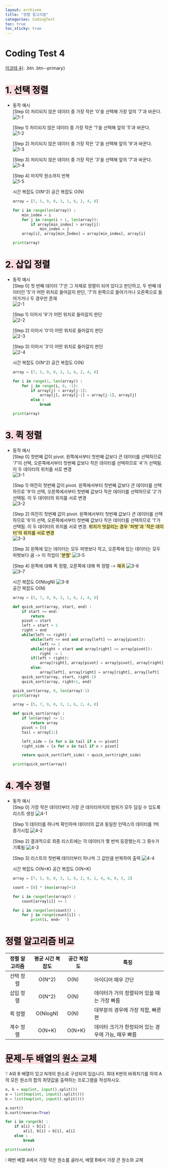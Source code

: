 ```yaml
---
layout: archivee
title: "정렬 알고리즘"
categories: CodingTest
toc: true
toc_sticky: true
---
```


# Coding Test 4

[이코테 4](https://www.youtube.com/watch?v=KGyK-pNvWos&list=PLRx0vPvlEmdAghTr5mXQxGpHjWqSz0dgC&index=4){: .btn .btn--primary}

# <mark style='background-color: #ffdce0'>1. 선택 정렬</mark>

- 동작 예시  
   [Step 0] 처리되지 않은 데이터 중 가장 작은 '0'을 선택해 가장 앞의 '7'과 바꾼다.  
   ![1-1](https://user-images.githubusercontent.com/63334368/162913895-5e298c9d-7eae-449c-b1f0-fd84c3e77259.png)

  [Step 1] 처리되지 않은 데이터 중 가장 작은 '1'을 선택해 앞의 '5'과 바꾼다.  
   ![1-2](https://user-images.githubusercontent.com/63334368/162913896-977fefc2-62f5-450e-8413-4ca593150755.png)

  [Step 2] 처리되지 않은 데이터 중 가장 작은 '2'을 선택해 앞의 '9'과 바꾼다.  
   ![1-3](https://user-images.githubusercontent.com/63334368/162913898-b02bb5c2-9030-4263-a826-61aadaaaf9aa.png)

  [Step 3] 처리되지 않은 데이터 중 가장 작은 '3'을 선택해 앞의 '7'과 바꾼다.  
   ![1-4](https://user-images.githubusercontent.com/63334368/162913827-cdf1f55f-458a-4e38-a2a3-360bf40630f7.png)

  [Step 4] 마지막 원소까지 반복  
   ![1-5](https://user-images.githubusercontent.com/63334368/162913835-ba942460-da6b-49b7-a43d-3a141ec79aa8.png)

  시간 복잡도 O(N^2)
  공간 복잡도 O(N)

  ```python
  array = [7, 5, 9, 0, 3, 1, 6, 2, 4, 8]

  for i in range(len(array)) :
      min_index = i
      for j in range(i + 1, len(array)):
          if array[min_index] > array[j]:
              min_index = j
      array[i], array[min_Index] = array[min_index], array[i]

  print(array)
  ```

# <mark style='background-color: #ffdce0'>2. 삽입 정렬</mark>

- 동작 예시  
   [Step 0] 첫 번째 데이터 '7'은 그 자체로 정렬이 되어 있다고 판단하고, 두 번째 데이터인 '5'가 어떤 위치로 들어갈지 판단, '7'의 왼쪽으로 들어가거나 오른쪽으로 들어가거나 두 경우만 존재  
   ![2-1](https://user-images.githubusercontent.com/63334368/162913838-c50998eb-fad4-4d0b-8db9-9b48ebd93082.png)

  [Step 1] 이어서 '9'가 어떤 위치로 들어갈지 판단  
   ![2-2](https://user-images.githubusercontent.com/63334368/162913842-0d335eed-3d28-4d4d-bc91-49303178c5e1.png)

  [Step 2] 이어서 '0'이 어떤 위치로 들어갈지 판단  
   ![2-3](https://user-images.githubusercontent.com/63334368/162913845-ea74770a-a622-4604-8a03-fb1f609897f4.png)

  [Step 3] 이어서 '3'이 어떤 위치로 들어갈지 판단  
   ![2-4](https://user-images.githubusercontent.com/63334368/162913851-a5054ec1-506c-4e8c-a22e-0d85b9cd0eb8.png)

  시간 복잡도 O(N^2)
  공간 복잡도 O(N)

  ```python
  array = [7, 5, 9, 0, 3, 1, 6, 2, 4, 8]

  for i in range(1, len(array)) :
      for j in range(i, 0, -1):
          if array[j] < array[j-1]:
              array[j], array[j-1] = array[j-1], array[j]
          else :
              break

  print(array)
  ```

# <mark style='background-color: #ffdce0'>3. 퀵 정렬</mark>

- 동작 예시  
   [Step 0] 첫번째 값이 pivot. 왼쪽에서부터 첫번째 값보다 큰 데이터를 선택하므로 '7'이 선택, 오른쪽에서부터 첫번째 값보다 작은 데이터를 선택하므로 '4'가 선택됨. 이 두 데이터의 위치를 서로 변경  
   ![3-1](https://user-images.githubusercontent.com/63334368/162913859-3288bccc-03a7-4648-bb8f-13b23e44131f.png)

  [Step 1] 여전히 첫번째 값이 pivot. 왼쪽에서부터 첫번째 값보다 큰 데이터를 선택하므로 '9'이 선택, 오른쪽에서부터 첫번째 값보다 작은 데이터를 선택하므로 '2'가 선택됨. 이 두 데이터의 위치를 서로 변경  
   ![3-2](https://user-images.githubusercontent.com/63334368/162913861-baddd236-5182-4c4d-b51c-fec8f0bf1691.png)

  [Step 2] 여전히 첫번째 값이 pivot. 왼쪽에서부터 첫번째 값보다 큰 데이터를 선택하므로 '6'이 선택, 오른쪽에서부터 첫번째 값보다 작은 데이터를 선택하므로 '1'가 선택됨. 이 두 데이터의 위치를 서로 변경. <mark style='background-color: #fff5b1'>위치가 엇갈리는 경우 '피벗'과 '작은 데이터'의 위치를 서로 변경</mark>  
   ![3-3](https://user-images.githubusercontent.com/63334368/162913867-0f77d014-5b6c-4cc9-85ad-d76bd179a746.png)

  [Step 3] 왼쪽에 있는 데이터는 모두 피벗보다 작고, 오른쪽에 있는 데이터는 모두 피벗보다 큼 -> 이 작업이 <mark style='background-color: #fff5b1'>'분할'</mark>
  ![3-5](https://user-images.githubusercontent.com/63334368/162913869-2bc95031-4187-4fc0-9ef5-ba8340e93ee9.png)

  [Step 4] 왼쪽에 대해 퀵 정렬, 오른쪽에 대해 퀵 정렬 -> <mark style='background-color: #fff5b1'>재귀</mark>
  ![3-6](https://user-images.githubusercontent.com/63334368/162913872-b6dfef4e-6c21-4ee6-90ce-331f67a331f2.png)  
   ![3-7](https://user-images.githubusercontent.com/63334368/162913874-41ba5dfd-ffe2-4054-a6b0-47602be23cae.png)

  시간 복잡도 O(NlogN)
  ![3-8](https://user-images.githubusercontent.com/63334368/162913876-d73dda32-2f29-45e2-b88d-80c8352759f7.png)  
   공간 복잡도 O(N)

  ```python
  array = [5, 7, 9, 0, 3, 1, 6, 2, 4, 8]

  def quick_sort(array, start, end) :
      if start >= end:
          return
      pivot = start
      left = start + 1
      right = end
      while(left <= right) :
          while(left <= end and array[left] <= array[pivot]):
              left += 1
          while(right > start and array[right] >= array[pivot]):
              right -= 1
          if(left > right):
              array[right], array[pivot] = array[pivot], array[right]
          else:
              array[left], array[right] = array[right], array[left]
      quick_sort(array, start, right-1)
      quick_sort(array, right+1, end)

  quick_sort(array, 0, len(array)-1)
  print(array)
  ```

  ```python
  array = [5, 7, 9, 0, 3, 1, 6, 2, 4, 8]

  def quick_sort(array) :
      if len(array) <= 1:
          return array
      pivot = [0]
      tail = array[1:]

      left_side = [x for x in tail if x <= pivot]
      right_side = [x for x in tail if x > pivot]

      return quick_sort(left_side) + quick_sort(right_side)

  print(quick_sort(array))
  ```

# <mark style='background-color: #ffdce0'>4. 계수 정렬</mark>

- 동작 예시  
   [Step 0] 가장 작은 데이터부터 가장 큰 데이터까지의 범위가 모두 담길 수 있도록 리스트 생성
  ![4-1](https://user-images.githubusercontent.com/63334368/162913880-92d8a3af-893f-48b8-a922-383d655bfc47.png)

  [Step 1] 데이터를 하나씩 확인하며 데이터의 값과 동일한 인덱스의 데이터를 1씩 증가시킴
  ![4-2](https://user-images.githubusercontent.com/63334368/162913885-5d9df11b-1e4f-4f82-90ae-7fd9a3bc14dc.png)

  [Step 2] 결과적으로 최종 리스트에는 각 데이터가 몇 번씩 등장했는지 그 횟수가 기록됨
  ![4-3](https://user-images.githubusercontent.com/63334368/162913890-018d4f59-c4c6-4fc1-ae76-e9b8edf4ae58.png)

  [Step 3] 리스트의 첫번째 데이터부터 하나씩 그 값만큼 반복하여 출력
  ![4-4](https://user-images.githubusercontent.com/63334368/162913893-52516ae9-4118-406a-bbbc-6a4b6ad1dfc9.png)

  시간 복잡도 O(N+K)
  공간 복잡도 O(N+K)

  ```python
  array = [7, 5, 9, 0, 3, 1, 6, 2, 9, 1, 4, 8, 0, 5, 2]

  count = [0] * (max(array)+1)

  for i in range(len(array)) :
      count[array[i]] += 1

  for i in range(len(count)) :
      for j in range(count[i]) :
          print(i, end=' ')
  ```

# <mark style='background-color: #ffdce0'>정렬 알고리즘 비교</mark>

| **정렬 알고리즘** | 평균 시간 복잡도 | 공간 복잡도 | 특징                                               |
| :---------------: | :--------------: | ----------- | -------------------------------------------------- |
|     선택 정렬     |      O(N^2)      | O(N)        | 아이디어 매우 간단                                 |
|     삽입 정렬     |      O(N^2)      | O(N)        | 데이터가 거의 정렬되어 있을 때는 가장 빠름         |
|      퀵 정렬      |     O(NlogN)     | O(N)        | 대부분의 경우에 가장 적합, 빠른 편                 |
|     계수 정렬     |      O(N+K)      | O(N+K)      | 데이터 크기가 한정되어 있는 경우에 가능, 매우 빠름 |

# <mark style='background-color: #ffdce0'>문제-두 배열의 원소 교체</mark>

:grey_question: A와 B 배열이 있고 N개의 원소로 구성되어 있습니다. 최대 K번의 바꿔치기를 하여 A의 모든 원소의 합의 최댓값을 출력하는 프로그램을 작성하시오.

```python
n, k = map(int, input().split())
a = list(map(int, input().split()))
b = list(map(int, input().split()))

a.sort()
b.sort(reverse=True)

for i in range(k) :
    if a[i] < b[i] :
        a[i], b[i] = b[i], a[i]
    else :
        break

print(sum(a))
```

:grey_exclamation: 매번 배열 A에서 가장 작은 원소를 골라서, 배열 B에서 가장 큰 원소와 교체
